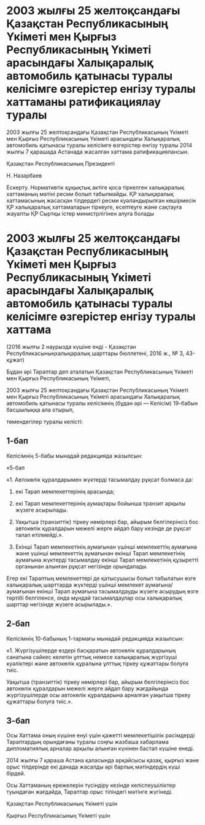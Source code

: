 # 2003 жылғы 25 желтоқсандағы Қазақстан Республикасының Үкіметі мен Қырғыз Республикасының Үкіметі арасындағы Халықаралық автомобиль қатынасы туралы келісімге өзгерістер енгізу туралы хаттаманы ратификациялау туралы

2003 жылғы 25 желтоқсандағы Қазақстан Республикасының Үкіметі мен Қырғыз Республикасының Үкіметі арасындағы Халықаралық автомобиль қатынасы туралы келісімге өзгерістер енгізу туралы 2014 жылғы 7 қарашада Астанада жасалған хаттама ратификациялансын.

Қазақстан Республикасының Президенті

Н. Назарбаев

Ескерту. Нормативтік құқықтық актіге қоса тіркелген халықаралық хаттаманың мәтіні ресми болып табылмайды. ҚР халықаралық хаттамасының жасасқан тілдердегі ресми куәландырылған көшірмесін ҚР халықаралық хаттамаларын тіркеуге, есептеуге және сақтауға жауапты ҚР Сыртқы істер министрлігінен алуға болады

# 2003 жылғы 25 желтоқсандағы Қазақстан Республикасының Үкіметі мен Қырғыз Республикасының Үкіметі арасындағы Халықаралық автомобиль қатынасы туралы келісімге өзгерістер енгізу туралы хаттама

(2016 жылғы 2 наурызда күшіне енді - Қазақстан Республикасыныңхалықаралық шарттары бюллетені, 2016 ж., № 3, 43-құжат)

Бұдан әрі Тараптар деп аталатын Қазақстан Республикасының Үкіметі мен Қырғыз Республикасының Үкіметі,

2003 жылғы 25 желтоқсандағы Қазақстан Республикасының Үкіметі мен Қырғыз Республикасының Үкіметі арасындағы Халықаралық автомобиль қатынасы туралы келісімнің (бұдан әрі — Келісім) 19-бабын басшылыққа ала отырып,

төмендегілер туралы келісті:

## 1-бап

Келісімнің 5-бабы мынадай редакцияда жазылсын:

«5-бап

«1. Автокөлік құралдарымен жүктерді тасымалдау рұқсат болмаса да:

1) екі Тарап мемлекеттерінің арасында;

2) екі Тарап мемлекеттерінің аумақтары бойынша транзит арқылы жүзеге асырылады.

2. Уақытша (транзиттік) тіркеу нөмірлері бар, айырым белгілерінсіз бос автокөлік құралдарын межелі жерге айдап бару кезінде де рұқсат талап етілмейді.».

3. Екінші Тарап мемлекетінің аумағынан үшінші мемлекеттің аумағына және үшінші мемлекеттің аумағынан екінші Тарап мемлекетінің аумағына жүктерді тасымалдау екінші Тарап мемлекетінің құзыретті органынан алынған рұқсат негізінде орындалады.

Егер екі Тараптың мемлекеттері де қатысушысы болып табылатын өзге халықаралық шарттарда жүктерді үшінші мемлекет аумағына/аумағынан екінші Тарап аумағына тасымалдауды жүзеге асырудың өзге тәртібі белгіленсе, онда мұндай тасымалдаулар осы халықаралық шарттар негізінде жүзеге асырылады.».

## 2-бап

Келісімнің 10-бабының 1-тармағы мынадай редакцияда жазылсын:

«1. Жүргізушілерде өздері басқаратын автокөлік құралдарының санатына сәйкес келетін ұлттық немесе халықаралық жүргізуші куәліктері және автокөлік құралына ұлттық тіркеу құжаттары болуға тиіс.

Уақытша (транзиттік) тіркеу нөмірлері бар, айырым белгілерінсіз бос автокөлік құралдарын межелі жерге айдап бару жағдайында жүргізушілерде осы автокөлік құралдарына арналған уақытша тіркеу құжаттары болуға тиіс.».

## 3-бап

Осы Хаттама оның күшіне енуі үшін қажетті мемлекетішілік рәсімдерді Тараптардың орындағаны туралы соңғы жазбаша хабарлама дипломатиялық арналар арқылы алынған күнінен бастап күшіне енеді.

2014 жылғы 7 қараша Астана қаласында әрқайсысы қазақ, қырғыз және орыс тілдерінде екі данада жасалды әрі барлық мәтіндердің күші бірдей.

Осы Хаттаманың ережелерін түсіндіру кезінде келіспеушіліктер туындаған жағдайда, Тараптар орыс тіліндегі мәтінге жүгінеді.

Қазақстан Республикасының Үкіметі үшін

Қырғыз Республикасының Үкіметі үшін

